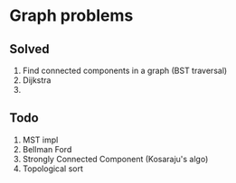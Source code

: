 # Graph problems

## Solved
1. Find connected components in a graph (BST traversal)
2. Dijkstra
3. 

## Todo
1. MST impl
2. Bellman Ford
3. Strongly Connected Component (Kosaraju's algo)
4. Topological sort